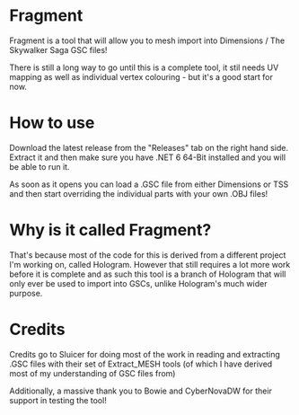 # Fragment

Fragment is a tool that will allow you to mesh import into Dimensions / The Skywalker Saga GSC files!

There is still a long way to go until this is a complete tool, it stil needs UV mapping as well as individual vertex colouring - but it's a good start for now.

# How to use

Download the latest release from the "Releases" tab on the right hand side. Extract it and then make sure you have .NET 6 64-Bit installed and you will be able to run it.

As soon as it opens you can load a .GSC file from either Dimensions or TSS and then start overriding the individual parts with your own .OBJ files!

# Why is it called Fragment?

That's because most of the code for this is derived from a different project I'm working on, called Hologram. However that still requires a lot more work before it is complete and as such this tool is a branch of Hologram that will only ever be used to import into GSCs, unlike Hologram's much wider purpose.

# Credits

Credits go to Sluicer for doing most of the work in reading and extracting .GSC files with their set of Extract_MESH tools (of which I have derived most of my understanding of GSC files from)

Additionally, a massive thank you to Bowie and CyberNovaDW for their support in testing the tool!
